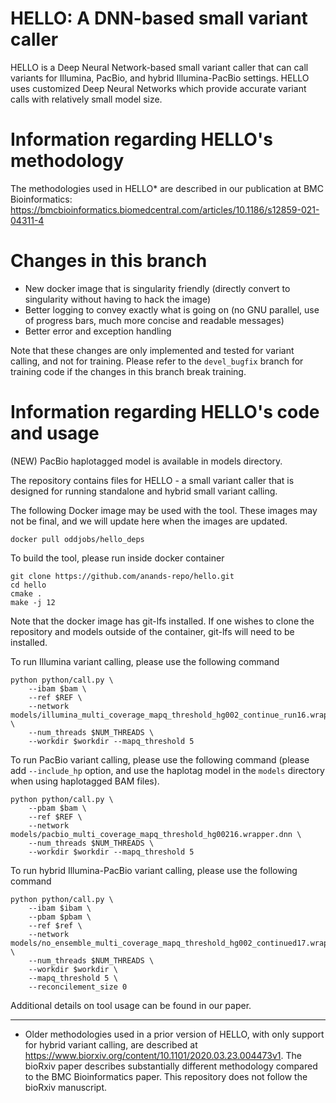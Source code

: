 # HELLO: A DNN-based small variant caller

HELLO is a Deep Neural Network-based small variant caller that can call variants for Illumina, PacBio, and hybrid Illumina-PacBio settings. HELLO uses customized Deep Neural Networks which provide accurate variant calls with relatively small model size.

# Information regarding HELLO's methodology

The methodologies used in HELLO* are described in our publication at BMC Bioinformatics: https://bmcbioinformatics.biomedcentral.com/articles/10.1186/s12859-021-04311-4

# Changes in this branch
- New docker image that is singularity friendly (directly convert to singularity without having to hack the image)
- Better logging to convey exactly what is going on (no GNU parallel, use of progress bars, much more concise and readable messages)
- Better error and exception handling

Note that these changes are only implemented and tested for variant calling, and not for training. Please refer to the `devel_bugfix` branch for training code if the changes in this branch break training.

# Information regarding HELLO's code and usage

(NEW) PacBio haplotagged model is available in models directory.

The repository contains files for HELLO - a small variant caller that is designed for running standalone and hybrid small variant calling.

The following Docker image may be used with the tool. These images may not be final, and we will update here when the images are updated.

`docker pull oddjobs/hello_deps`

To build the tool, please run inside docker container

```
git clone https://github.com/anands-repo/hello.git
cd hello
cmake .
make -j 12
```

Note that the docker image has git-lfs installed. If one wishes to clone the repository and models outside of the container, git-lfs will need to be installed.

To run Illumina variant calling, please use the following command

```
python python/call.py \
    --ibam $bam \
    --ref $REF \
    --network models/illumina_multi_coverage_mapq_threshold_hg002_continue_run16.wrapper.dnn \
    --num_threads $NUM_THREADS \
    --workdir $workdir --mapq_threshold 5
```


To run PacBio variant calling, please use the following command (please add `--include_hp` option, and use the haplotag model in the `models` directory when using haplotagged BAM files).

```
python python/call.py \
    --pbam $bam \
    --ref $REF \
    --network models/pacbio_multi_coverage_mapq_threshold_hg00216.wrapper.dnn \
    --num_threads $NUM_THREADS \
    --workdir $workdir --mapq_threshold 5
```

To run hybrid Illumina-PacBio variant calling, please use the following command

```
python python/call.py \
    --ibam $ibam \
    --pbam $pbam \
    --ref $ref \
    --network models/no_ensemble_multi_coverage_mapq_threshold_hg002_continued17.wrapper.dnn \
    --num_threads $NUM_THREADS \
    --workdir $workdir \
    --mapq_threshold 5 \
    --reconcilement_size 0
```

Additional details on tool usage can be found in our paper.

-----

* Older methodologies used in a prior version of HELLO, with only support for hybrid variant calling, are described at https://www.biorxiv.org/content/10.1101/2020.03.23.004473v1. The bioRxiv paper describes substantially different methodology compared to the BMC Bioinformatics paper. This repository does not follow the bioRxiv manuscript.
